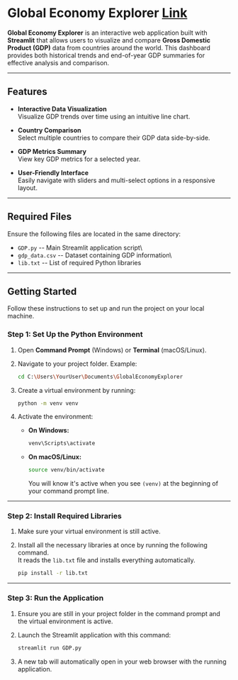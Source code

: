 #  Global Economy Explorer                        [Link](https://global-economy-explorer.streamlit.app/)

**Global Economy Explorer** is an interactive web application built with
**Streamlit** that allows users to visualize and compare **Gross
Domestic Product (GDP)** data from countries around the world. This
dashboard provides both historical trends and end-of-year GDP summaries
for effective analysis and comparison.

------------------------------------------------------------------------

##  Features

-   **Interactive Data Visualization**\
    Visualize GDP trends over time using an intuitive line chart.

-   **Country Comparison**\
    Select multiple countries to compare their GDP data side-by-side.

-   **GDP Metrics Summary**\
    View key GDP metrics for a selected year.

-   **User-Friendly Interface**\
    Easily navigate with sliders and multi-select options in a
    responsive layout.

------------------------------------------------------------------------

##  Required Files

Ensure the following files are located in the same directory:

-   `GDP.py` -- Main Streamlit application script\
-   `gdp_data.csv` -- Dataset containing GDP information\
-   `lib.txt` -- List of required Python libraries

------------------------------------------------------------------------

##  Getting Started

Follow these instructions to set up and run the project on your local
machine.

### Step 1: Set Up the Python Environment

1.  Open **Command Prompt** (Windows) or **Terminal** (macOS/Linux).

2.  Navigate to your project folder. Example:

    ``` bash
    cd C:\Users\YourUser\Documents\GlobalEconomyExplorer
    ```

3.  Create a virtual environment by running:

    ``` bash
    python -m venv venv
    ```

4.  Activate the environment:

    -   **On Windows:**

        ``` bash
        venv\Scripts\activate
        ```

    -   **On macOS/Linux:**

        ``` bash
        source venv/bin/activate
        ```

        You will know it's active when you see `(venv)` at the beginning
        of your command prompt line.

------------------------------------------------------------------------

### Step 2: Install Required Libraries

1.  Make sure your virtual environment is still active.

2.  Install all the necessary libraries at once by running the following
    command.\
    It reads the `lib.txt` file and installs everything
    automatically.

    ``` bash
    pip install -r lib.txt
    ```

------------------------------------------------------------------------

### Step 3: Run the Application

1.  Ensure you are still in your project folder in the command prompt
    and the virtual environment is active.

2.  Launch the Streamlit application with this command:

    ``` bash
    streamlit run GDP.py
    ```

3.  A new tab will automatically open in your web browser with the
    running application.

